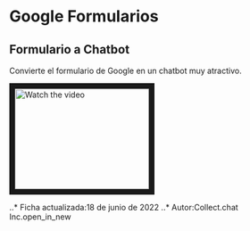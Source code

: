 # Google Formularios

## Formulario a Chatbot
Convierte el formulario de Google en un chatbot muy atractivo.


<a href="http://www.youtube.com/watch?feature=player_embedded&v=nTQUwghvy5Q" target="_blank">
 <img src="http://img.youtube.com/vi/nTQUwghvy5Q/mqdefault.jpg" alt="Watch the video" width="240" height="180" border="10" />
</a>


..* Ficha actualizada:18 de junio de 2022
..* Autor:Collect.chat Inc.open_in_new
